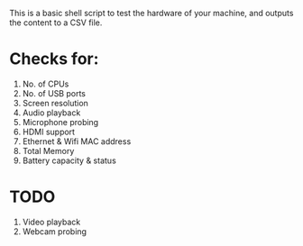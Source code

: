 This is a basic shell script to test the hardware of your machine, and outputs the content to a CSV file.

Checks for:
==========
1) No. of CPUs
2) No. of USB ports
3) Screen resolution
4) Audio playback
5) Microphone probing
6) HDMI support
7) Ethernet & Wifi MAC address
8) Total Memory
9) Battery capacity & status


TODO
====
1) Video playback
2) Webcam probing
